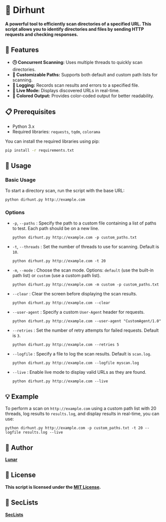 # 📂 Dirhunt

**A powerful tool to efficiently scan directories of a specified URL. This script allows you to identify directories and files by sending HTTP requests and checking responses.**

## 🔧 Features

- **🕒 Concurrent Scanning:** Uses multiple threads to quickly scan directories.
- **🔄 Customizable Paths:** Supports both default and custom path lists for scanning.
- **📝 Logging:** Records scan results and errors to a specified file.
- **🔴 Live Mode:** Displays discovered URLs in real-time.
- **🎨 Colored Output:** Provides color-coded output for better readability.

## 📋 Prerequisites

- Python 3.x
- Required libraries: `requests`, `tqdm`, `colorama`

You can install the required libraries using pip:

```bash
pip install -r requirements.txt
```

## 🚀 Usage

### Basic Usage

To start a directory scan, run the script with the base URL:

```bash
python dirhunt.py http://example.com
```

### Options

- `-p`, `--paths` : Specify the path to a custom file containing a list of paths to test. Each path should be on a new line.

  `python dirhunt.py http://example.com -p custom_paths.txt`

- `-t`, `--threads` : Set the number of threads to use for scanning. Default is `10`.

  `python dirhunt.py http://example.com -t 20`

- `-m`, `--mode` : Choose the scan mode. Options: `default` (use the built-in path list) or `custom` (use a custom path list).

  `python dirhunt.py http://example.com -m custom -p custom_paths.txt`

- `--clear` : Clear the screen before displaying the scan results.

  `python dirhunt.py http://example.com --clear`

- `--user-agent` : Specify a custom `User-Agent` header for requests.

  `python dirhunt.py http://example.com --user-agent "CustomAgent/1.0"`

- `--retries` : Set the number of retry attempts for failed requests. Default is `3`.

  `python dirhunt.py http://example.com --retries 5`

- `--logfile` : Specify a file to log the scan results. Default is `scan.log`.

  `python dirhunt.py http://example.com --logfile myscan.log`

- `--live` : Enable live mode to display valid URLs as they are found.

  `python dirhunt.py http://example.com --live`

## 💡 Example

To perform a scan on `http://example.com` using a custom path list with 20 threads, log results to `results.log`, and display results in real-time, you can use:

`python dirhunt.py http://example.com -p custom_paths.txt -t 20 --logfile results.log --live`

## 👤 Author

**[Lunar](https://github.com/Luunarr/dirhunt)**

## 📜 License

**This script is licensed under the [MIT License](LICENSE).**

## 🎀 SecLists

**[SecLists](https://github.com/danielmiessler/SecLists)**
